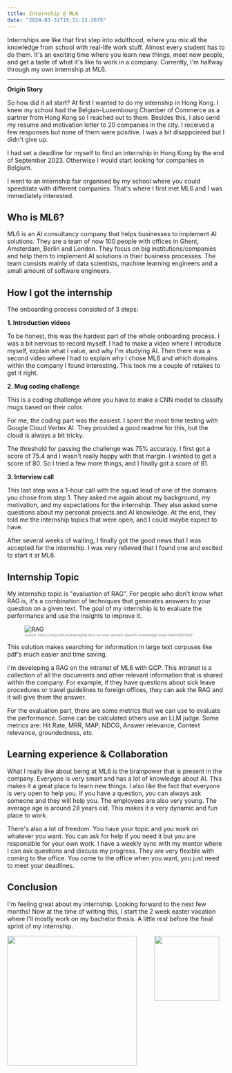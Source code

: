 ```yaml
---
title: Internship @ ML6
date: "2024-03-31T15:31:12.3675"
---
```


Internships are like that first step into adulthood, where you mix all the knowledge from school with real-life work stuff. Almost every student has to do them. It's an exciting time where you learn new things, meet new people, and get a taste of what it's like to work in a company. Currently, I'm halfway through my own internship at ML6.

---

**Origin Story**

So how did it all start? At first I wanted to do my internship in Hong Kong. I knew my school had the Belgian-Luxembourg Chamber of Commerce as a partner from Hong Kong so I reached out to them. Besides this, I also send my resume and motivation letter to 20 companies in the city. I received a few responses but none of them were positive. I was a bit disappointed but I didn't give up.

I had set a deadline for myself to find an internship in Hong Kong by the end of September 2023. Otherwise I would start looking for companies in Belgium.

I went to an internship fair organised by my school where you could speeddate with different companies. That's where I first met ML6 and I was immediately interested.

## Who is ML6?

ML6 is an AI consultancy company that helps businesses to implement AI solutions. They are a team of now 100 people with offices in Ghent, Amsterdam, Berlin and London. They focus on big institutions/companies and help them to implement AI solutions in their business processes. The team consists mainly of data scientists, machine learning engineers and a small amount of software engineers.

## How I got the internship

The onboarding process consisted of 3 steps:

**1. Introduction videos**

To be honest, this was the hardest part of the whole onboarding process. I was a bit nervous to record myself. I had to make a video where I introduce myself, explain what I value, and why I'm studying AI. Then there was a second video where I had to explain why I chose ML6 and which domains within the company I found interesting. This took me a couple of retakes to get it right.

**2. Mug coding challenge**

This is a coding challenge where you have to make a CNN model to classify mugs based on their color.

For me, the coding part was the easiest. I spent the most time testing with Google Cloud Vertex AI. They provided a good readme for this, but the cloud is always a bit tricky.

The threshold for passing the challenge was 75% accuracy. I first got a score of 75.4 and I wasn't really happy with that margin. I wanted to get a score of 80. So I tried a few more things, and I finally got a score of 81.

**3. Interview call**

This last step was a 1-hour call with the squad lead of one of the domains you chose from step 1. They asked me again about my background, my motivation, and my expectations for the internship. They also asked some questions about my personal projects and AI knowledge. At the end, they told me the internship topics that were open, and I could maybe expect to have.

After several weeks of waiting, I finally got the good news that I was accepted for the internship. I was very relieved that I found one and excited to start it at ML6.

## Internship Topic

My internship topic is "evaluation of RAG". For people who don't know what RAG is, it's a combination of techniques that generates answers to your question on a given text. The goal of my internship is to evaluate the performance and use the insights to improve it.

<figure>
    <img src="https://miro.medium.com/v2/resize:fit:1400/format:webp/1*LYApKuxzzmvFECqwYk61wg.png" alt="RAG" style="max-width: 500px;">
    <figcaption style="color: grey; font-size: 8px;">Source: https://blog.ml6.eu/leveraging-llms-on-your-domain-specific-knowledge-base-4441c8837b47</figcaption>
</figure>

This solution makes searching for information in large text corpuses like pdf's much easier and time saving.

I'm developing a RAG on the intranet of ML6 with GCP. This intranet is a collection of all the documents and other relevant information that is shared within the company. For example, if they have questions about sick leave procedures or travel guidelines to foreign offices, they can ask the RAG and it will give them the answer.

For the evaluation part, there are some metrics that we can use to evaluate the performance. Some can be calculated others use an LLM judge.
Some metrics are: Hit Rate, MRR, MAP, NDCG, Answer relevance, Context relevance, groundedness, etc.

## Learning experience & Collaboration

What I really like about being at ML6 is the brainpower that is present in the company. Everyone is very smart and has a lot of knowledge about AI. This makes it a great place to learn new things. I also like the fact that everyone is very open to help you. If you have a question, you can always ask someone and they will help you. The employees are also very young. The average age is around 28 years old. This makes it a very dynamic and fun place to work.

There's also a lot of freedom. You have your topic and you work on whatever you want. You can ask for help if you need it but you are responsible for your own work. I have a weekly sync with my mentor where I can ask questions and discuss my progress.
They are very flexible with coming to the office. You come to the office when you want, you just need to meet your deadlines.

## Conclusion

I'm feeling great about my internship. Looking forward to the next few months! Now at the time of writing this, I start the 2 week easter vacation where I'll mostly work on my bachelor thesis. A little rest before the final sprint of my internship.

<div style="display: flex; gap: 15px">
    <img id="gif" src="https://media1.tenor.com/m/DwyZ0JvXGqwAAAAd/im-ryan-the-intern.gif" style="flex: 2; width: 300px;">
    <img id="gif" src="https://media1.tenor.com/m/dEyUG4nwn1gAAAAC/robert-downey-jr-shocked.gif" style="flex: 1; width: 150px;">
</div>
